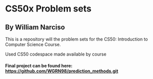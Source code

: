 # CS50x Problem sets
## By William Narciso

This is a repository will the problem sets for the CS50: Introduction to Computer Science Course.

Used CS50 codespace made available by course

#### Final project can be found here: https://github.com/WGRN98/prediction_methods.git
